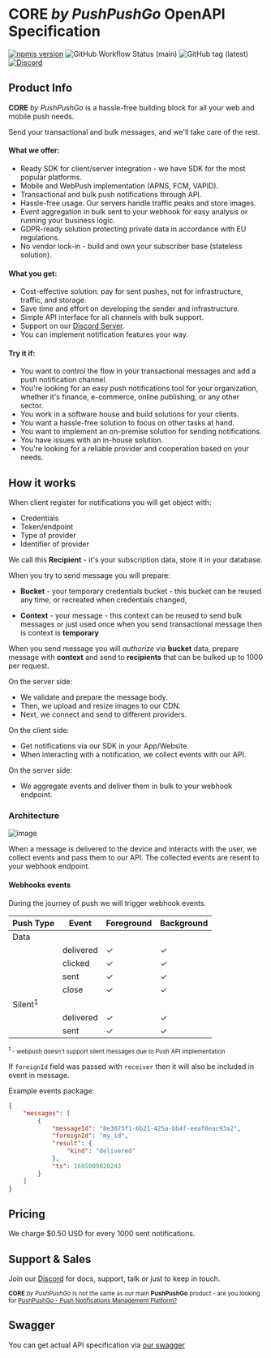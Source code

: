 # **CORE** _by PushPushGo_ OpenAPI Specification

[![npmjs version](https://img.shields.io/npm/v/@pushpushgo/core-sdk-js?style=flat-square)](https://www.npmjs.com/package/@pushpushgo/core-sdk-js)
![GitHub Workflow Status (main)](https://img.shields.io/github/actions/workflow/status/ppgco/ppg-core-js-sdk/publish.yml?style=flat-square)
![GitHub tag (latest)](https://img.shields.io/github/v/tag/ppgco/ppg-core-js-sdk?style=flat-square)
[![Discord](https://img.shields.io/discord/1108358192339095662?color=%237289DA&label=Discord&style=flat-square)](https://discord.gg/NVpUWvreZa)

## Product Info

**CORE** _by PushPushGo_ is a hassle-free building block for all your web and mobile push needs.

Send your transactional and bulk messages, and we'll take care of the rest.

#### What we offer:
 - Ready SDK for client/server integration - we have SDK for the most popular platforms.
 - Mobile and WebPush implementation (APNS, FCM, VAPID).
 - Transactional and bulk push notifications through API.
 - Hassle-free usage. Our servers handle traffic peaks and store images.
 - Event aggregation in bulk sent to your webhook for easy analysis or running your business logic.
 - GDPR-ready solution protecting private data in accordance with EU regulations.
 - No vendor lock-in - build and own your subscriber base (stateless solution).

#### What you get:
 - Cost-effective solution: pay for sent pushes, not for infrastructure, traffic, and storage.
 - Save time and effort on developing the sender and infrastructure.
 - Simple API interface for all channels with bulk support.
 - Support on our [Discord Server](https://discord.gg/NVpUWvreZa).
 - You can implement notification features your way.

#### Try it if:
 - You want to control the flow in your transactional messages and add a push notification channel.
 - You're looking for an easy push notifications tool for your organization, whether it's finance, e-commerce, online publishing, or any other sector.
 - You work in a software house and build solutions for your clients.
 - You want a hassle-free solution to focus on other tasks at hand.
 - You want to implement an on-premise solution for sending notifications.
 - You have issues with an in-house solution.
 - You're looking for a reliable provider and cooperation based on your needs.

## How it works

When client register for notifications you will get object with:
 - Credentials
 - Token/endpoint
 - Type of provider
 - Identifier of provider

We call this **Recipient** - it's your subscription data, store it in your database.

When you try to send message you will prepare:

 - **Bucket** - your temporary credentials bucket - this bucket can be reused any time, or recreated when credentials changed,

 - **Context** - your message - this context can be reused to send bulk messages or just used once when you send transactional message then is context is **temporary**

When you send message you will _authorize_ via **bucket** data, prepare message with **context** and send to **recipients** that can be bulked up to 1000 per request.

On the server side:
 - We validate and prepare the message body.
 - Then, we upload and resize images to our CDN.
 - Next, we connect and send to different providers.

On the client side:
 - Get notifications via our SDK in your App/Website.
 - When interacting with a notification, we collect events with our API.

On the server side:
 - We aggregate events and deliver them in bulk to your webhook endpoint.

### Architecture

![image](https://i.ibb.co/tst39rS/architecture.png "Architecture")

When a message is delivered to the device and interacts with the user, we collect events and pass them to our API. The collected events are resent to your webhook endpoint.

#### Webhooks events
During the journey of push we will trigger webhook events.

| Push Type    | Event      | Foreground | Background |
|---------|------------|------------|------------|
| Data    |            |            |            |
|         | delivered  | ✓          | ✓          |
|         | clicked    | ✓          | ✓          |
|         | sent       | ✓          | ✓          |
|         | close      | ✓          | ✓          |
| Silent<sup>1</sup>  |            |            |            |
|         | delivered  | ✓          | ✓          |
|         | sent       | ✓          | ✓          |

<small><sup>1</sup> - webpush doesn't support silent messages due to Push API implementation</small>

If `foreignId` field was passed with `receiver` then it will also be included in event in message.

Example events package:

```json
{
    "messages": [
        {
            "messageId": "8e3075f1-6b21-425a-bb4f-eeaf0eac93a2",
            "foreignId": "my_id",
            "result": {
                "kind": "delivered"
            },
            "ts": 1685009020243
        }
    ]
}
```

## Pricing

We charge $0.50 USD for every 1000 sent notifications.

## Support & Sales

Join our [Discord](https://discord.gg/NVpUWvreZa) for docs, support, talk or just to keep in touch.

<sub>**CORE** _by PushPushGo_ is not the same as our main **PushPushGo** product - are you looking for [PushPushGo - Push Notifications Management Platform?](https://pushpushgo.com)</sub>

## Swagger

You can get actual API specification via [our swagger](https://ppgco.github.io/ppg-core-open-api/swagger-ui/)